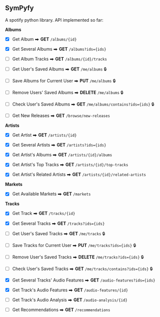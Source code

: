 ## SymPyfy ##

A spotify python library.
API implemented so far:


**Albums**
- [x] Get Album ⮕ **GET** `/albums/{id}`
- [x] Get Several Albums ⮕ **GET** `/albums?ids={ids}`
- [ ] Get Album Tracks ⮕ **GET** `/albums/{id}/tracks`
- [ ] Get User's Saved Albums ⮕ **GET** `/me/albums` 🔒
- [ ] Save Albums for Current User ⮕ **PUT** `/me/albums` 🔒
- [ ] Remove Users' Saved Albums ⮕ **DELETE** `/me/albums` 🔒
- [ ] Check User's Saved Albums ⮕ **GET** `/me/albums/contains?ids={ids}` 🔒
- [ ] Get New Releases ⮕ **GET** `/browse/new-releases`


**Artists**
- [x] Get Artist ⮕ **GET** `/artists/{id}`
- [x] Get Several Artists ⮕ **GET** `/artists?ids={ids}`
- [x] Get Artist's Albums ⮕ **GET** `/artists/{id}/albums`
- [x] Get Artist's Top Tracks ⮕ **GET** `/artists/{id}/top-tracks`
- [x] Get Artist's Related Artists ⮕ **GET** `/artists/{id}/related-artists`


**Markets**
- [x] Get Available Markets ⮕ **GET** `/markets`


**Tracks**
- [x] Get Track ⮕ **GET** `/tracks/{id}`
- [x] Get Several Tracks ⮕ **GET** `/tracks?ids={ids}`
- [ ] Get User's Saved Tracks ⮕ **GET** `/me/tracks` 🔒
- [ ] Save Tracks for Current User ⮕ **PUT** `/me/tracks?ids={ids}` 🔒
- [ ] Remove User's Saved Tracks ⮕ **DELETE** `/me/tracks?ids={ids}` 🔒
- [ ] Check User's Saved Tracks ⮕ **GET** `/me/tracks/contains?ids={ids}` 🔒
- [x] Get Several Tracks' Audio Features ⮕ **GET** `/audio-features?ids={ids}`
- [x] Get Track's Audio Features ⮕ **GET** `/audio-features/{id}`
- [ ] Get Track's Audio Analysis ⮕ **GET** `/audio-analysis/{id}`
- [ ] Get Recommendations ⮕ **GET** `/recommendations`


